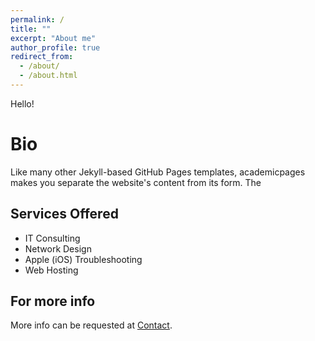 ```yaml
---
permalink: /
title: ""
excerpt: "About me"
author_profile: true
redirect_from: 
  - /about/
  - /about.html
---
```


Hello! 

Bio
======
Like many other Jekyll-based GitHub Pages templates, academicpages makes you separate the website's content from its form. The 

Services Offered
------
* IT Consulting
* Network Design
* Apple (iOS) Troubleshooting
* Web Hosting

For more info
------
More info can be requested at [Contact](/contact/).
